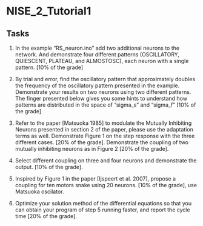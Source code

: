 # NISE_2_Tutorial1
## Tasks
1. In the example “RS_neuron.ino” add two additional neurons to the network. And demonstrate
four different patterns (OSCILLATORY, QUIESCENT, PLATEAU, and ALMOSTOSC), each neuron
with a single pattern. [10% of the grade]

2. By trial and error, find the oscillatory pattern that approximately doubles the frequency of the
oscillatory pattern presented in the example. Demonstrate your results on two neurons using
two different patterns. The finger presented below gives you some hints to understand how
patterns are distributed in the space of “sigma_s” and “sigma_f” [10% of the grade]

3. Refer to the paper [Matsuoka 1985] to modulate the Mutually Inhibiting Neurons presented in
section 2 of the paper, please use the adaptation terms as well. Demonstrate Figure 1 on the
step response with the three different cases. [20% of the grade]. Demonstrate the coupling of
two mutually inhibiting neurons as in Figure 2 [20% of the grade].

4. Select different coupling on three and four neurons and demonstrate the output. [10% of the
grade].

5. Inspired by Figure 1 in the paper [Ijspeert et al. 2007], propose a coupling for ten motors snake
using 20 neurons. [10% of the grade], use Matsuoka oscilator.

6. Optimize your solution method of the differential equations so that you can obtain your
program of step 5 running faster, and report the cycle time [20% of the grade]. 